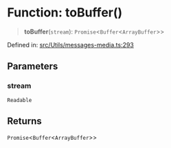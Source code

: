 # Function: toBuffer()

> **toBuffer**(`stream`): `Promise`\<`Buffer`\<`ArrayBuffer`\>\>

Defined in: [src/Utils/messages-media.ts:293](https://github.com/Fokusdotid/bail/blob/c270ba4454f95d50cec87a9d90b03360fac7058e/src/Utils/messages-media.ts#L293)

## Parameters

### stream

`Readable`

## Returns

`Promise`\<`Buffer`\<`ArrayBuffer`\>\>
